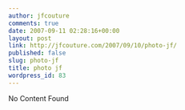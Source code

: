 ```yaml
---
author: jfcouture
comments: true
date: 2007-09-11 02:28:16+00:00
layout: post
link: http://jfcouture.com/2007/09/10/photo-jf/
published: false
slug: photo-jf
title: photo jf
wordpress_id: 83
---
```


No Content Found
